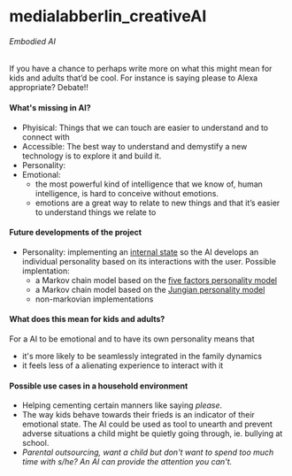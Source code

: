 # medialabberlin_creativeAI
###### Embodied AI

If you have a chance to perhaps write more on what this might mean for kids and adults that’d be cool. 
For instance is saying please to Alexa appropriate? Debate!!

#### What's missing in AI?

* Phyisical: Things that we can touch are easier to understand and to connect with
* Accessible: The best way to understand and demystify a new technology is to explore it and build it.
* Personality: 
* Emotional:
  * the most powerful kind of intelligence that we know of, human intelligence, is hard to conceive without emotions. 
  * emotions are a great way to relate to new things and that it’s easier to understand things we relate to

#### Future developments of the project

* Personality: implementing an [internal state](https://en.wikipedia.org/wiki/Finite-state_machine) so the AI develops an individual personality based on its interactions with the user. Possible implentation: 
  * a Markov chain model based on the [five factors personality model](https://www.hindawi.com/journals/mpe/2013/132735/)
  * a Markov chain model based on the [Jungian personality model](http://ceur-ws.org/Vol-1680/paper7.pdf)
  * non-markovian implementations


#### What does this mean for kids and adults?

For a AI to be emotional and to have its own personality means that
* it's more likely to be seamlessly integrated in the family dynamics
* it feels less of a alienating experience to interact with it


#### Possible use cases in a household environment 

* Helping cementing certain manners like saying *please*.
* The way kids behave towards their frieds is an indicator of their emotional state. The AI could be used as tool to unearth and prevent adverse situations a child might be quietly going through, ie. bullying at school.
* *Parental outsourcing, want a child but don't want to spend too much time with s/he? An AI can provide the attention you can't.*
